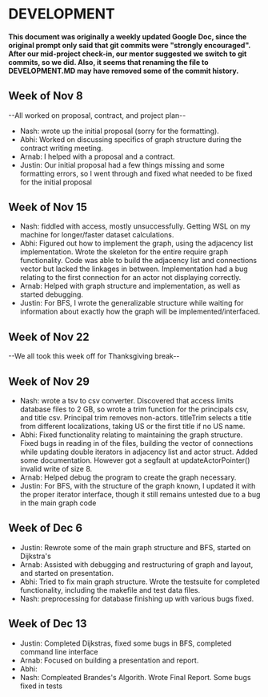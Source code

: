 # DEVELOPMENT
#### This document was originally a weekly updated Google Doc, since the original prompt only said that git commits were "strongly encouraged".  After our mid-project check-in, our mentor suggested we switch to git commits, so we did.  Also, it seems that renaming the file to DEVELOPMENT.MD may have removed some of the commit history.

## Week of Nov 8
--All worked on proposal, contract, and project plan--
 - Nash: wrote up the initial proposal (sorry for the formatting). 
 - Abhi: Worked on discussing specifics of graph structure during the contract writing meeting.
 - Arnab: I helped with a proposal and a contract.
 - Justin:  Our initial proposal had a few things missing and some formatting errors, so I went through and fixed what needed to be fixed for the initial proposal

## Week of Nov 15
 - Nash: fiddled with access, mostly unsuccessfully. Getting WSL on my machine for longer/faster dataset calculations. 
 - Abhi: Figured out how to implement the graph, using the adjacency list implementation. Wrote the skeleton for the entire require graph functionality. Code was able to build the adjacency list and connections vector but lacked the linkages in between. Implementation had a bug relating to the first connection for an actor not displaying correctly.
 - Arnab: Helped with graph structure and implementation, as well as started debugging.
 - Justin:  For BFS, I wrote the generalizable structure while waiting for information about exactly how the graph will be implemented/interfaced.

## Week of Nov 22
--We all took this week off for Thanksgiving break--

## Week of Nov 29
 - Nash: wrote a tsv to csv converter. Discovered that access limits database files to 2 GB, so wrote a trim function for the principals csv, and title csv. Principal trim removes non-actors. titleTrim selects a title from different localizations, taking US or the first title if no US name. 
 - Abhi: Fixed functionality relating to maintaining the graph structure. Fixed bugs in reading in of the files, building the vector of connections while updating double iterators in adjacency list and actor struct. Added some documentation. However got a segfault at updateActorPointer() invalid write  of size 8. 
 - Arnab: Helped debug the program to create the graph necessary.
 - Justin:  For BFS, with the structure of the graph known, I updated it with the proper iterator interface, though it still remains untested due to a bug in the main graph code

## Week of Dec 6
 - Justin: Rewrote some of the main graph structure and BFS, started on Dijkstra's
 - Arnab: Assisted with debugging and restructuring of graph and layout, and started on presentation.
 - Abhi: Tried to fix main graph structure. Wrote the testsuite for completed functionality, including the makefile and test data files.
 - Nash: preprocessing for database finishing up with various bugs fixed.

## Week of Dec 13
 - Justin: Completed Dijkstras, fixed some bugs in BFS, completed command line interface
 - Arnab: Focused on building a presentation and report.
 - Abhi:
 - Nash: Compleated Brandes's Algorith. Wrote Final Report. Some bugs fixed in tests
